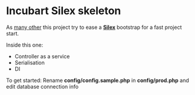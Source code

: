 # Incubart Silex skeleton

As [many other](https://github.com/search?q=Silex+skeleton&nwo=alittlemarket%2Fsilex-skeleton&search_target=global&ref=cmdform) this project try to ease a [**Silex**](http://silex.sensiolabs.org/) bootstrap for a fast project start.

Inside this one:
* Controller as a service
* Serialisation
* DI

To get started:
Rename **config/config.sample.php** in **config/prod.php** and edit database connection info


